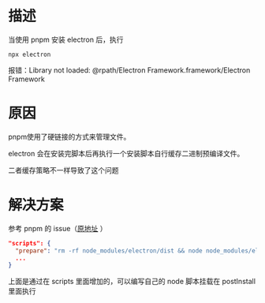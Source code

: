 # 描述

当使用 pnpm 安装 electron 后，执行

```shell
npx electron
```

报错：Library not loaded: @rpath/Electron Framework.framework/Electron Framework

# 原因

pnpm使用了硬链接的方式来管理文件。

electron 会在安装完脚本后再执行一个安装脚本自行缓存二进制预编译文件。

二者缓存策略不一样导致了这个问题

# 解决方案

参考 pnpm 的 issue（[原地址](https://github.com/pnpm/pnpm/issues/7253) ）

```json
"scripts": {
  "prepare": "rm -rf node_modules/electron/dist && node node_modules/electron/install.js",
  ...
}
```

上面是通过在 scripts 里面增加的，可以编写自己的 node 脚本挂载在 postInstall里面执行

